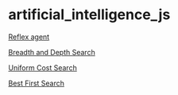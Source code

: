 # artificial_intelligence_js

[Reflex agent](https://luisespino.github.io/artificial_intelligence_js/01_reflex_agent.html)

[Breadth and Depth Search](https://luisespino.github.io/artificial_intelligence_js/02_breadth_depth_search.html)

[Uniform Cost Search](https://luisespino.github.io/artificial_intelligence_js/03_uniform_cost.html)

[Best First Search](https://luisespino.github.io/artificial_intelligence_js/04_bestfirst.html)
